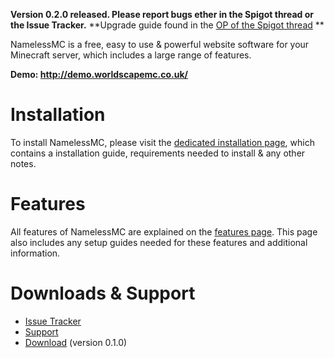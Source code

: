 **Version 0.2.0 released. Please report bugs ether in the Spigot thread or the Issue Tracker.**
**Upgrade guide found in the [OP of the Spigot thread](http://www.spigotmc.org/threads/nameless-minecraft-website-software.34810/) **

NamelessMC is a free, easy to use & powerful website software for your Minecraft server, which includes a large range of features.

**Demo: http://demo.worldscapemc.co.uk/**

# Installation
To install NamelessMC, please visit the [dedicated installation page](https://github.com/samerton/NamelessMC/wiki/Installation), which contains a installation guide, requirements needed to install & any other notes.

# Features
All features of NamelessMC are explained on the [features page](https://github.com/samerton/NamelessMC/wiki/Features). This page also includes any setup guides needed for these features and additional information.

# Downloads & Support
* [Issue Tracker](https://github.com/samerton/NamelessMC/issues)
* [Support](http://www.spigotmc.org/threads/nameless-minecraft-website-software.34810/)
* [Download](https://github.com/samerton/NamelessMC/archive/master.zip) (version 0.1.0)
